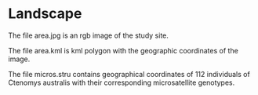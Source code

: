 # Landscape

The file area.jpg is an rgb image of the study site.

The file area.kml is kml polygon with the geographic coordinates of the image.

The file micros.stru contains geographical coordinates of 112 individuals of Ctenomys australis with their corresponding microsatellite genotypes.
